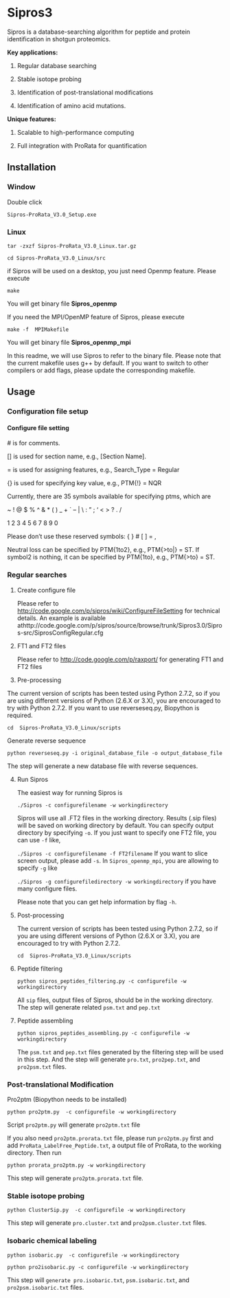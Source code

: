 # Sipros3

Sipros is a database-searching algorithm for peptide and protein identification in shotgun proteomics.

**Key applications:**

1. Regular database searching

2. Stable isotope probing

3. Identification of post-translational modifications

4. Identification of amino acid mutations.

**Unique features:**

1. Scalable to high-performance computing

2. Full integration with ProRata for quantification

## Installation

### Window

Double click

`Sipros-ProRata_V3.0_Setup.exe`

### Linux

`tar -zxzf Sipros-ProRata_V3.0_Linux.tar.gz`

`cd Sipros-ProRata_V3.0_Linux/src`

if Sipros will be used on a desktop, you just need Openmp feature. Please execute

`make`

You will get binary file **Sipros_openmp**

If you need the MPI/OpenMP feature of Sipros, please execute

`make -f  MPIMakefile`

You will get binary file **Sipros_openmp_mpi**

In this readme, we will use Sipros to refer to the binary file. Please note that the current makefile uses g++ by default. If you want to switch to other compilers or add flags, please update the corresponding makefile.

## Usage

### Configuration file setup

#### Configure file setting

\# is for comments.

[] is used for section name, e.g., [Section Name].

= is used for assigning features, e.g., Search_Type = Regular

{} is used for specifying key value, e.g., PTM{!} = NQR

Currently, there are 35 symbols available for specifying ptms, which are

~ ! @ $ % ^ & * ( ) _ + ` – | \ : ” ; ‘ < > ? . /

1 2 3 4 5 6 7 8 9 0

Please don’t use these reserved symbols: { } \# [ ] = ,

Neutral loss can be specified by PTM{1to2}, e.g., PTM{>to|} = ST. If symbol2 is nothing, it can be specified by PTM{1to}, e.g., PTM{>to} = ST.

### Regular searches

1. Create configure file

   Please refer to http://code.google.com/p/sipros/wiki/ConfigureFileSetting for technical details. An example is available athttp://code.google.com/p/sipros/source/browse/trunk/Sipros3.0/Sipros-src/SiprosConfigRegular.cfg

2. FT1 and FT2 files

   Please refer to http://code.google.com/p/raxport/ for generating FT1 and FT2 files

3. Pre-processing

  The current version of scripts has been tested using Python 2.7.2, so if you are using different versions of Python (2.6.X or 3.X), you are encouraged to try with Python 2.7.2. If you want to use reverseseq.py, Biopython is required.

  `cd  Sipros-ProRata_V3.0_Linux/scripts`
  
   Generate reverse sequence

   `python reverseseq.py -i original_database_file -o output_database_file`

   The step will generate a new database file with reverse sequences.

4. Run Sipros

   The easiest way for running Sipros is

   `./Sipros -c configurefilename -w workingdirectory`

   Sipros will use all .FT2 files in the working directory. Results (.sip files) will be saved on working directory by default. You can specify output directory by specifying `-o`. If you just want to specify one FT2 file, you can use `-f` like,

   `./Sipros -c configurefilename -f FT2filename`
   If you want to slice screen output, please add `-s`. In `Sipros_openmp_mpi`, you are allowing to specify `-g` like

   `./Sipros -g configurefiledirectory -w workingdirectory`
   if you have many configure files.

   Please note that you can get help information by flag `-h`.

5. Post-processing

   The current version of scripts has been tested using Python 2.7.2, so if you are using different versions of Python (2.6.X or 3.X), you are encouraged to try with Python 2.7.2.

   `cd  Sipros-ProRata_V3.0_Linux/scripts`

6. Peptide filtering

   `python sipros_peptides_filtering.py -c configurefile -w workingdirectory`

   All `sip` files, output files of Sipros, should be in the working directory. The step will generate related `psm.txt` and `pep.txt`

7. Peptide assembling

   `python sipros_peptides_assembling.py -c configurefile -w workingdirectory`

   The `psm.txt` and `pep.txt` files generated by the filtering step will be used in this step. And the step will generate `pro.txt`, `pro2pep.txt`, and `pro2psm.txt` files.

### Post-translational Modification

Pro2ptm (Biopython needs to be installed)

`python pro2ptm.py  -c configurefile -w workingdirectory`

Script `pro2ptm.py` will generate `pro2ptm.txt` file

If you also need `pro2ptm.prorata.txt` file, please run `pro2ptm.py` first and add `ProRata_LabelFree_Peptide.txt`, a output file of ProRata, to the working directory. Then run

`python prorata_pro2ptm.py -w workingdirectory`

This step will generate `pro2ptm.prorata.txt` file.

### Stable isotope probing

`python ClusterSip.py  -c configurefile -w workingdirectory`

This step will generate `pro.cluster.txt` and `pro2psm.cluster.txt` files.

### Isobaric chemical labeling

`python isobaric.py  -c configurefile -w workingdirectory`

`python pro2isobaric.py -c configurefile -w workingdirectory`

This step will `generate pro.isobaric.txt`, `psm.isobaric.txt`, and `pro2psm.isobaric.txt` files.

